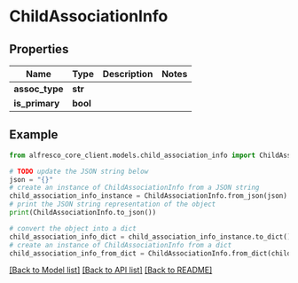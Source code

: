 # ChildAssociationInfo


## Properties

Name | Type | Description | Notes
------------ | ------------- | ------------- | -------------
**assoc_type** | **str** |  | 
**is_primary** | **bool** |  | 

## Example

```python
from alfresco_core_client.models.child_association_info import ChildAssociationInfo

# TODO update the JSON string below
json = "{}"
# create an instance of ChildAssociationInfo from a JSON string
child_association_info_instance = ChildAssociationInfo.from_json(json)
# print the JSON string representation of the object
print(ChildAssociationInfo.to_json())

# convert the object into a dict
child_association_info_dict = child_association_info_instance.to_dict()
# create an instance of ChildAssociationInfo from a dict
child_association_info_from_dict = ChildAssociationInfo.from_dict(child_association_info_dict)
```
[[Back to Model list]](../README.md#documentation-for-models) [[Back to API list]](../README.md#documentation-for-api-endpoints) [[Back to README]](../README.md)


